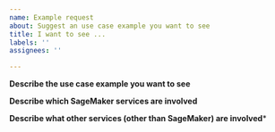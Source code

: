 ```yaml
---
name: Example request
about: Suggest an use case example you want to see
title: I want to see ...
labels: ''
assignees: ''

---
```


**Describe the use case example you want to see**



**Describe which SageMaker services are involved**




**Describe what other services (other than SageMaker) are involved***
